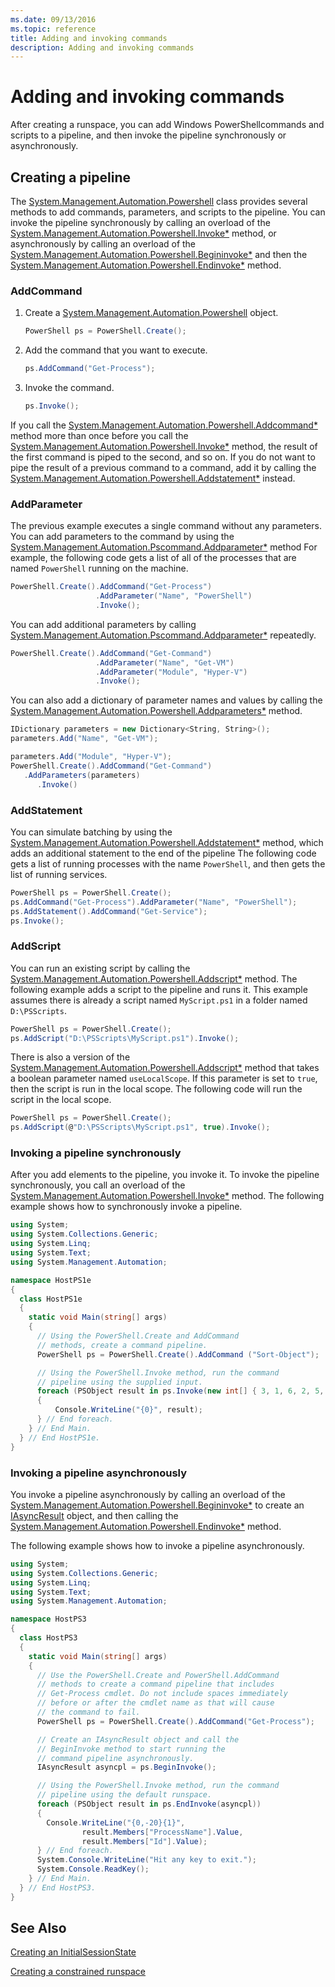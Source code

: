 ```yaml
---
ms.date: 09/13/2016
ms.topic: reference
title: Adding and invoking commands
description: Adding and invoking commands
---
```

# Adding and invoking commands

After creating a runspace, you can add Windows PowerShellcommands and scripts to a pipeline, and
then invoke the pipeline synchronously or asynchronously.

## Creating a pipeline

The [System.Management.Automation.Powershell](/dotnet/api/system.management.automation.powershell)
class provides several methods to add commands, parameters, and scripts to the pipeline. You can
invoke the pipeline synchronously by calling an overload of the
[System.Management.Automation.Powershell.Invoke*](/dotnet/api/System.Management.Automation.PowerShell.Invoke)
method, or asynchronously by calling an overload of the
[System.Management.Automation.Powershell.Begininvoke*](/dotnet/api/System.Management.Automation.PowerShell.BeginInvoke)
and then the
[System.Management.Automation.Powershell.Endinvoke*](/dotnet/api/System.Management.Automation.PowerShell.EndInvoke)
method.

### AddCommand

1. Create a [System.Management.Automation.Powershell](/dotnet/api/system.management.automation.powershell) object.

   ```csharp
   PowerShell ps = PowerShell.Create();
   ```

2. Add the command that you want to execute.

   ```csharp
   ps.AddCommand("Get-Process");
   ```

3. Invoke the command.

   ```csharp
   ps.Invoke();
   ```

If you call the
[System.Management.Automation.Powershell.Addcommand*](/dotnet/api/System.Management.Automation.PowerShell.AddCommand)
method more than once before you call the
[System.Management.Automation.Powershell.Invoke*](/dotnet/api/System.Management.Automation.PowerShell.Invoke)
method, the result of the first command is piped to the second, and so on. If you do not want to
pipe the result of a previous command to a command, add it by calling the
[System.Management.Automation.Powershell.Addstatement*](/dotnet/api/System.Management.Automation.PowerShell.AddStatement)
instead.

### AddParameter

 The previous example executes a single command without any parameters. You can add parameters to
 the command by using the
 [System.Management.Automation.Pscommand.Addparameter*](/dotnet/api/System.Management.Automation.PSCommand.AddParameter)
 method For example, the following code gets a list of all of the processes that are named
 `PowerShell` running on the machine.

```csharp
PowerShell.Create().AddCommand("Get-Process")
                   .AddParameter("Name", "PowerShell")
                   .Invoke();
```

You can add additional parameters by calling
[System.Management.Automation.Pscommand.Addparameter*](/dotnet/api/System.Management.Automation.PSCommand.AddParameter)
repeatedly.

```csharp
PowerShell.Create().AddCommand("Get-Command")
                   .AddParameter("Name", "Get-VM")
                   .AddParameter("Module", "Hyper-V")
                   .Invoke();
```

You can also add a dictionary of parameter names and values by calling the
[System.Management.Automation.Powershell.Addparameters*](/dotnet/api/System.Management.Automation.PowerShell.AddParameters)
method.

```csharp
IDictionary parameters = new Dictionary<String, String>();
parameters.Add("Name", "Get-VM");

parameters.Add("Module", "Hyper-V");
PowerShell.Create().AddCommand("Get-Command")
   .AddParameters(parameters)
      .Invoke()

```

### AddStatement

You can simulate batching by using the
[System.Management.Automation.Powershell.Addstatement*](/dotnet/api/System.Management.Automation.PowerShell.AddStatement)
method, which adds an additional statement to the end of the pipeline The following code gets a list
of running processes with the name `PowerShell`, and then gets the list of running services.

```csharp
PowerShell ps = PowerShell.Create();
ps.AddCommand("Get-Process").AddParameter("Name", "PowerShell");
ps.AddStatement().AddCommand("Get-Service");
ps.Invoke();
```

### AddScript

You can run an existing script by calling the
[System.Management.Automation.Powershell.Addscript*](/dotnet/api/System.Management.Automation.PowerShell.AddScript)
method. The following example adds a script to the pipeline and runs it. This example assumes there
is already a script named `MyScript.ps1` in a folder named `D:\PSScripts`.

```csharp
PowerShell ps = PowerShell.Create();
ps.AddScript("D:\PSScripts\MyScript.ps1").Invoke();
```

There is also a version of the
[System.Management.Automation.Powershell.Addscript*](/dotnet/api/System.Management.Automation.PowerShell.AddScript)
method that takes a boolean parameter named `useLocalScope`. If this parameter is set to `true`,
then the script is run in the local scope. The following code will run the script in the local
scope.

```csharp
PowerShell ps = PowerShell.Create();
ps.AddScript(@"D:\PSScripts\MyScript.ps1", true).Invoke();
```

### Invoking a pipeline synchronously

After you add elements to the pipeline, you invoke it. To invoke the pipeline synchronously, you
call an overload of the
[System.Management.Automation.Powershell.Invoke*](/dotnet/api/System.Management.Automation.PowerShell.Invoke)
method. The following example shows how to synchronously invoke a pipeline.

```csharp
using System;
using System.Collections.Generic;
using System.Linq;
using System.Text;
using System.Management.Automation;

namespace HostPS1e
{
  class HostPS1e
  {
    static void Main(string[] args)
    {
      // Using the PowerShell.Create and AddCommand
      // methods, create a command pipeline.
      PowerShell ps = PowerShell.Create().AddCommand ("Sort-Object");

      // Using the PowerShell.Invoke method, run the command
      // pipeline using the supplied input.
      foreach (PSObject result in ps.Invoke(new int[] { 3, 1, 6, 2, 5, 4 }))
      {
          Console.WriteLine("{0}", result);
      } // End foreach.
    } // End Main.
  } // End HostPS1e.
}
```

### Invoking a pipeline asynchronously

You invoke a pipeline asynchronously by calling an overload of the
[System.Management.Automation.Powershell.Begininvoke*](/dotnet/api/System.Management.Automation.PowerShell.BeginInvoke)
to create an [IAsyncResult](/dotnet/api/system.iasyncresult) object, and then calling the
[System.Management.Automation.Powershell.Endinvoke*](/dotnet/api/System.Management.Automation.PowerShell.EndInvoke)
method.

 The following example shows how to invoke a pipeline asynchronously.

```csharp
using System;
using System.Collections.Generic;
using System.Linq;
using System.Text;
using System.Management.Automation;

namespace HostPS3
{
  class HostPS3
  {
    static void Main(string[] args)
    {
      // Use the PowerShell.Create and PowerShell.AddCommand
      // methods to create a command pipeline that includes
      // Get-Process cmdlet. Do not include spaces immediately
      // before or after the cmdlet name as that will cause
      // the command to fail.
      PowerShell ps = PowerShell.Create().AddCommand("Get-Process");

      // Create an IAsyncResult object and call the
      // BeginInvoke method to start running the
      // command pipeline asynchronously.
      IAsyncResult asyncpl = ps.BeginInvoke();

      // Using the PowerShell.Invoke method, run the command
      // pipeline using the default runspace.
      foreach (PSObject result in ps.EndInvoke(asyncpl))
      {
        Console.WriteLine("{0,-20}{1}",
                result.Members["ProcessName"].Value,
                result.Members["Id"].Value);
      } // End foreach.
      System.Console.WriteLine("Hit any key to exit.");
      System.Console.ReadKey();
    } // End Main.
  } // End HostPS3.
}
```

## See Also

 [Creating an InitialSessionState](./creating-an-initialsessionstate.md)

 [Creating a constrained runspace](./creating-a-constrained-runspace.md)

